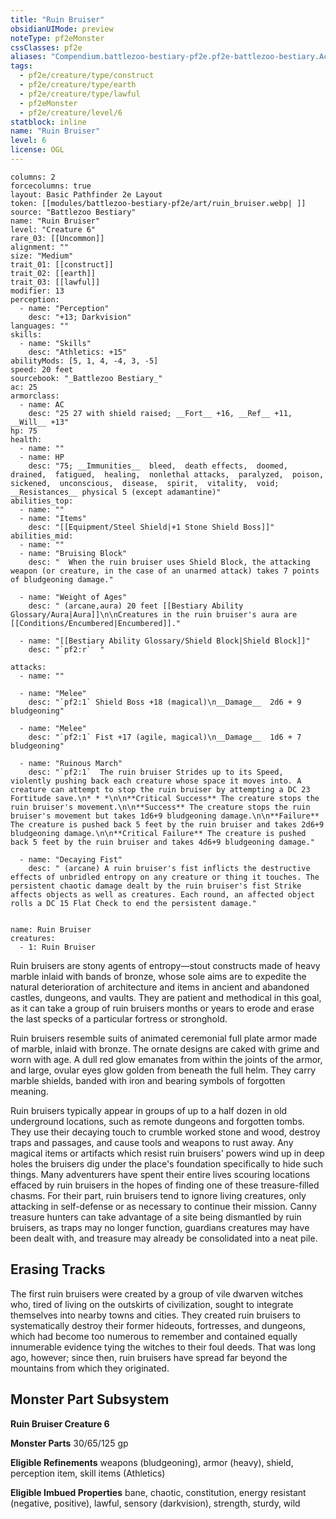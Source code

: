 ```yaml
---
title: "Ruin Bruiser"
obsidianUIMode: preview
noteType: pf2eMonster
cssClasses: pf2e
aliases: "Compendium.battlezoo-bestiary-pf2e.pf2e-battlezoo-bestiary.Actor.SalSoZj9cXow7pyd" 
tags:
  - pf2e/creature/type/construct
  - pf2e/creature/type/earth
  - pf2e/creature/type/lawful
  - pf2eMonster
  - pf2e/creature/level/6
statblock: inline
name: "Ruin Bruiser"
level: 6
license: OGL
---
```


```statblock
columns: 2
forcecolumns: true
layout: Basic Pathfinder 2e Layout
token: [[modules/battlezoo-bestiary-pf2e/art/ruin_bruiser.webp| ]]
source: "Battlezoo Bestiary"
name: "Ruin Bruiser"
level: "Creature 6"
rare_03: [[Uncommon]]
alignment: ""
size: "Medium"
trait_01: [[construct]]
trait_02: [[earth]]
trait_03: [[lawful]]
modifier: 13
perception:
  - name: "Perception"
    desc: "+13; Darkvision"
languages: ""
skills:
  - name: "Skills"
    desc: "Athletics: +15"
abilityMods: [5, 1, 4, -4, 3, -5]
speed: 20 feet
sourcebook: "_Battlezoo Bestiary_"
ac: 25
armorclass:
  - name: AC
    desc: "25 27 with shield raised; __Fort__ +16, __Ref__ +11, __Will__ +13"
hp: 75
health:
  - name: ""
  - name: HP
    desc: "75; __Immunities__  bleed,  death effects,  doomed,  drained,  fatigued,  healing,  nonlethal attacks,  paralyzed,  poison,  sickened,  unconscious,  disease,  spirit,  vitality,  void; __Resistances__ physical 5 (except adamantine)"
abilities_top:
  - name: ""
  - name: "Items"
    desc: "[[Equipment/Steel Shield|+1 Stone Shield Boss]]"
abilities_mid:
  - name: ""
  - name: "Bruising Block"
    desc: "  When the ruin bruiser uses Shield Block, the attacking weapon (or creature, in the case of an unarmed attack) takes 7 points of bludgeoning damage."

  - name: "Weight of Ages"
    desc: " (arcane,aura) 20 feet [[Bestiary Ability Glossary/Aura|Aura]]\n\nCreatures in the ruin bruiser's aura are [[Conditions/Encumbered|Encumbered]]."

  - name: "[[Bestiary Ability Glossary/Shield Block|Shield Block]]"
    desc: "`pf2:r`  "

attacks:
  - name: ""

  - name: "Melee"
    desc: "`pf2:1` Shield Boss +18 (magical)\n__Damage__  2d6 + 9 bludgeoning"

  - name: "Melee"
    desc: "`pf2:1` Fist +17 (agile, magical)\n__Damage__  1d6 + 7 bludgeoning"

  - name: "Ruinous March"
    desc: "`pf2:1`  The ruin bruiser Strides up to its Speed, violently pushing back each creature whose space it moves into. A creature can attempt to stop the ruin bruiser by attempting a DC 23 Fortitude save.\n* * *\n\n**Critical Success** The creature stops the ruin bruiser's movement.\n\n**Success** The creature stops the ruin bruiser's movement but takes 1d6+9 bludgeoning damage.\n\n**Failure** The creature is pushed back 5 feet by the ruin bruiser and takes 2d6+9 bludgeoning damage.\n\n**Critical Failure** The creature is pushed back 5 feet by the ruin bruiser and takes 4d6+9 bludgeoning damage."

  - name: "Decaying Fist"
    desc: " (arcane) A ruin bruiser's fist inflicts the destructive effects of unbridled entropy on any creature or thing it touches. The persistent chaotic damage dealt by the ruin bruiser's fist Strike affects objects as well as creatures. Each round, an affected object rolls a DC 15 Flat Check to end the persistent damage."
 
```

```encounter-table
name: Ruin Bruiser
creatures:
  - 1: Ruin Bruiser
```



Ruin bruisers are stony agents of entropy—stout constructs made of heavy marble inlaid with bands of bronze, whose sole aims are to expedite the natural deterioration of architecture and items in ancient and abandoned castles, dungeons, and vaults. They are patient and methodical in this goal, as it can take a group of ruin bruisers months or years to erode and erase the last specks of a particular fortress or stronghold.

Ruin bruisers resemble suits of animated ceremonial full plate armor made of marble, inlaid with bronze. The ornate designs are caked with grime and worn with age. A dull red glow emanates from within the joints of the armor, and large, ovular eyes glow golden from beneath the full helm. They carry marble shields, banded with iron and bearing symbols of forgotten meaning.

Ruin bruisers typically appear in groups of up to a half dozen in old underground locations, such as remote dungeons and forgotten tombs. They use their decaying touch to crumble worked stone and wood, destroy traps and passages, and cause tools and weapons to rust away. Any magical items or artifacts which resist ruin bruisers' powers wind up in deep holes the bruisers dig under the place's foundation specifically to hide such things. Many adventurers have spent their entire lives scouring locations effaced by ruin bruisers in the hopes of finding one of these treasure-filled chasms. For their part, ruin bruisers tend to ignore living creatures, only attacking in self-defense or as necessary to continue their mission. Canny treasure hunters can take advantage of a site being dismantled by ruin bruisers, as traps may no longer function, guardians creatures may have been dealt with, and treasure may already be consolidated into a neat pile.

## Erasing Tracks

The first ruin bruisers were created by a group of vile dwarven witches who, tired of living on the outskirts of civilization, sought to integrate themselves into nearby towns and cities. They created ruin bruisers to systematically destroy their former hideouts, fortresses, and dungeons, which had become too numerous to remember and contained equally innumerable evidence tying the witches to their foul deeds. That was long ago, however; since then, ruin bruisers have spread far beyond the mountains from which they originated.

## Monster Part Subsystem

**Ruin Bruiser Creature 6**

**Monster Parts** 30/65/125 gp

**Eligible Refinements** weapons (bludgeoning), armor (heavy), shield, perception item, skill items (Athletics)

**Eligible Imbued Properties** bane, chaotic, constitution, energy resistant (negative, positive), lawful, sensory (darkvision), strength, sturdy, wild
